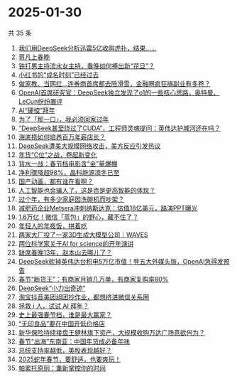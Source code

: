 # 2025-01-30

共 35 条

<!-- BEGIN 36KR -->
<!-- 最后更新时间 2025-01-30 12:10:19 +0800 -->
1. [我们用DeepSeek分析迅雷5亿收购虎扑，结果……](https://36kr.com/p/3142052344404742)
1. [蒋凡上春晚](https://36kr.com/p/3143754704994052)
1. [铁打男主持流水女主持，春晚如何捧出新“花旦”？](https://36kr.com/p/3141892863089413)
1. [小红书的“成名时刻”已经过去](https://36kr.com/p/3142047266806536)
1. [做家教、当网红…连券商首席都去陪滑雪，金融圈疯狂搞副业有多卷？](https://36kr.com/p/3141879017413376)
1. [OpenAI首席研究官：DeepSeek独立发现了o1的一些核心思路，奥特曼、LeCun纷纷置评](https://36kr.com/p/3143806457797121)
1. [AI“硬控”拜年](https://36kr.com/p/3143094561741320)
1. [为了「那一口」，我必须回家过年](https://36kr.com/p/3141942553057795)
1. [“DeepSeek甚至绕过了CUDA”，工程师灵魂提问：英伟达护城河还在吗？](https://36kr.com/p/3143877560589065)
1. [海底捞如何培养百万年薪店长？](https://36kr.com/p/3140471061912327)
1. [DeepSeek遭美大规模网络攻击，美方反应引发热议](https://36kr.com/p/3143378890440193)
1. [年货“C位”之战，卷起新变化](https://36kr.com/p/3143817214663433)
1. [背水一战：春节档电影含“金”量爆棚](https://36kr.com/p/3143296520076804)
1. [净利骤降超98%，晶科能源凛冬已至](https://36kr.com/p/3143247417720322)
1. [国产动画，都有谁在看啊？](https://36kr.com/p/3143549954244354)
1. [人工智能也会骗人了，这是否是更高智能的体现？](https://36kr.com/p/3129680244185096)
1. [过个年，有多少家庭因洗碗机而吵架？](https://36kr.com/p/3144542456912647)
1. [减肥药企业Metsera冲刺纳斯达克：估值18亿美元，路演PPT曝光](https://36kr.com/p/3142039131970307)
1. [1.6万亿！微信「蓝包」的野心，藏不住了？](https://36kr.com/p/3143811311819527)
1. [年轻人的年夜饭，拼着吃](https://36kr.com/p/3143043651878405)
1. [两家大厂投了一家3D生成大模型公司｜WAVES](https://36kr.com/p/3123508311218182)
1. [两位科学家关于AI for science的开年演讲](https://36kr.com/p/3123514131781633)
1. [缺席春晚13年，赵本山去哪儿了？](https://36kr.com/p/3143087498828295)
1. [DeepSeek砍掉英伟达台积电5万亿市值！登五大外媒头版，OpenAI急得发预告](https://36kr.com/p/3141910591789577)
1. [春节“断货王”：有商家月销几万单，有商家复购率80%](https://36kr.com/p/3141766058367747)
1. [DeepSeek“小力出奇迹”](https://36kr.com/p/3142363392612869)
1. [淘宝抖音美团组团抄作业，都想挤进微信关系圈](https://36kr.com/p/3142320627973892)
1. [拯救 i 人，试试 AI 拜年？](https://36kr.com/p/3142228081990148)
1. [史上最强春节档，谁是最大赢家？](https://36kr.com/p/3141986994854658)
1. [“无印良品”要在中国开低价格店](https://36kr.com/p/3141684362107401)
1. [新华保险持续接盘王健林旗下资产，大规模收购万达广场意欲何为？](https://36kr.com/p/3142154618994178)
1. [春节“出海”东南亚：中国年货成必备年味](https://36kr.com/p/3142116948950528)
1. [总统支持率越低，美股表现越好？](https://36kr.com/p/3141882665278213)
1. [2025蛇年春节，要舒适，也要爽玩！](https://36kr.com/p/3142161001880064)
1. [帕累托原则：重新掌控你的时间](https://36kr.com/p/3128282510907652)
<!-- END 36KR -->